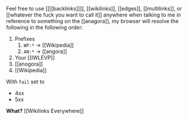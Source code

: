 Feel free to use \[\[[[backlinks]]\]\], [[wikilinks]], [[edges]], [[multilinks]], or [[whatever the fuck you want to call it]] anywhere when talking to me in reference to something on the [[anagora]], my browser will resolve the following in the following order:

1. Prefixes
	1. `WP:*` -> [[Wikipedia]]
	2. `AN:*` -> [[angora]]
2. Your [[IWLEVP]]
3. [[anogora]]
4. [[Wikipedia]]

With `fail` set to

* 4xx
* 5xx

**What?** [[Wikilinks Everywhere]]